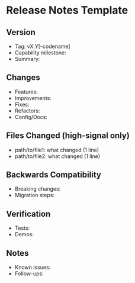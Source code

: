 # Release Notes Template

## Version
- Tag: vX.Y[-codename]
- Capability milestone:
- Summary:

## Changes
- Features:
- Improvements:
- Fixes:
- Refactors:
- Config/Docs:

## Files Changed (high-signal only)
- path/to/file1: what changed (1 line)
- path/to/file2: what changed (1 line)

## Backwards Compatibility
- Breaking changes:
- Migration steps:

## Verification
- Tests:
- Demos:

## Notes
- Known issues:
- Follow-ups:
